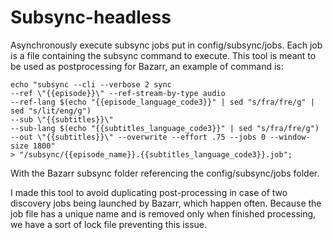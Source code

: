 # Subsync-headless

Asynchronously execute subsync jobs put in config/subsync/jobs. 
Each job is a file containing the subsync command to execute.
This tool is meant to be used as postprocessing for Bazarr, an example of command is:
```
echo "subsync --cli --verbose 2 sync 
--ref \"{{episode}}\" --ref-stream-by-type audio 
--ref-lang $(echo "{{episode_language_code3}}" | sed "s/fra/fre/g" | sed "s/lit/eng/g") 
--sub \"{{subtitles}}\" 
--sub-lang $(echo "{{subtitles_language_code3}}" | sed "s/fra/fre/g") 
--out \"{{subtitles}}\" --overwrite --effort .75 --jobs 0 --window-size 1800" 
> "/subsync/{{episode_name}}.{{subtitles_language_code3}}.job";
```
With the Bazarr subsync folder referencing the config/subsync/jobs folder.

I made this tool to avoid duplicating post-processing in case of two discovery jobs being launched by Bazarr, which happen often.
Because the job file has a unique name and is removed only when finished processing, we have a sort of lock file preventing this issue.